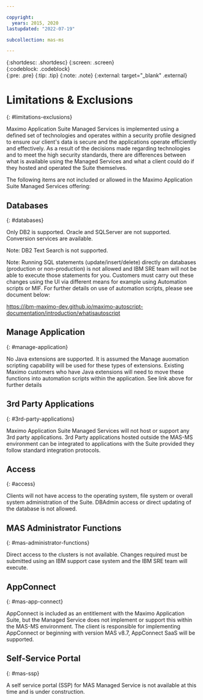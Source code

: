 ```yaml
---

copyright:
  years: 2015, 2020
lastupdated: "2022-07-19"

subcollection: mas-ms

---
```


{:shortdesc: .shortdesc}
{:screen: .screen}  
{:codeblock: .codeblock}  
{:pre: .pre}
{:tip: .tip}
{:note: .note}
{:external: target="_blank" .external}

# Limitations & Exclusions
{: #limitations-exclusions}

Maximo Application Suite Managed Services is implemented using a defined set of technologies and operates within a security profile designed to ensure our client's data is secure and the applications operate efficiently and effectively.  As a result of the decisions made regarding technologies and to meet the high security standards, there are differences between what is available using the Managed Services and what a client could do if they hosted and operated the Suite themselves.

The following items are not included or allowed in the Maximo Application Suite Managed Services offering:

## Databases
{: #databases}

Only DB2 is supported.  Oracle and SQLServer are not supported.  Conversion services are available.

Note: DB2 Text Search is not supported.

Note: Running SQL statements (update/insert/delete) directly on databases (production or non-production) is not allowed and IBM SRE team will not be able to execute those statements for you. Customers must carry out these changes using the UI via different means for example using Automation scripts or MIF. For further details on use of automation scripts, please see document below:

https://ibm-maximo-dev.github.io/maximo-autoscript-documentation/introduction/whatisautoscript

## Manage Application
{: #manage-application}

No Java extensions are supported.  It is assumed the Manage auomation scripting capability will be used for these types of extensions.  Existing Maximo customers who have Java extensions will need to move these functions into automation scripts within the application. See link above for further details

## 3rd Party Applications
{: #3rd-party-applications}

Maximo Application Suite Managed Services will not host or support any 3rd party applications.  3rd Party applications hosted outside the MAS-MS environment can be integrated to applications with the Suite provided they follow standard integration protocols.

## Access
{: #access}

Clients will not have access to the operating system, file system or overall system administration of the Suite.  DBAdmin access or direct updating of the database is not allowed.

## MAS Administrator Functions
{: #mas-administrator-functions}

Direct access to the clusters is not available.  Changes required must be submitted using an IBM support case system and the IBM SRE team will execute. 

## AppConnect
{: #mas-app-connect}

AppConnect is included as an entitlement with the Maximo Application Suite, but the Managed Service does not implement or support this within the MAS-MS environment.  The client is responsible for implementing AppConnect or beginning with version MAS v8.7, AppConnect SaaS will be supported.

## Self-Service Portal
{: #mas-ssp}

A self service portal (SSP) for MAS Managed Service is not available at this time and is under construction.

